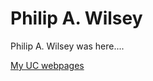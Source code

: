 # Philip A. Wilsey
Philip A. Wilsey was here....

[My UC webpages](https://eecs.ceas.uc.edu/~wilseypa/)
